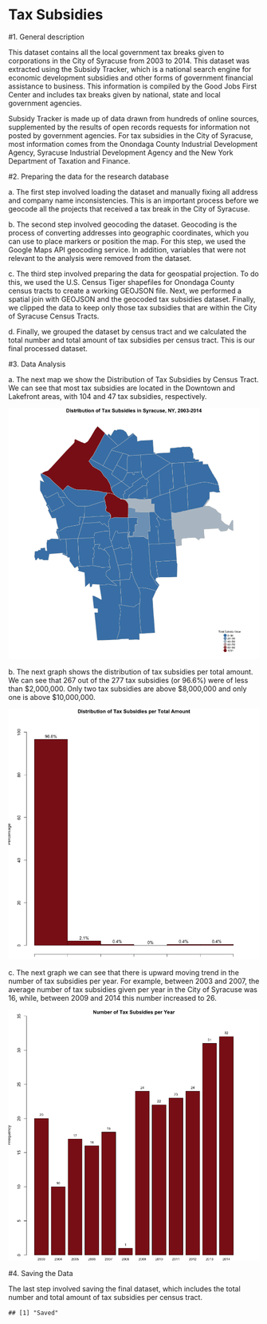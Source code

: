 # Tax Subsidies


#1. General description

This dataset contains all the local government tax breaks given to corporations in the City of Syracuse from 2003 to 2014. This dataset was extracted using the Subsidy Tracker, which is a national search engine for economic development subsidies and other forms of government financial assistance to business. This information is compiled by the Good Jobs First Center and includes tax breaks given by national, state and local government agencies.

Subsidy Tracker is made up of data drawn from hundreds of online sources, supplemented by the results of open records requests for information not posted by government agencies. For tax subsidies in the City of Syracuse, most information comes from the Onondaga County Industrial Development Agency, Syracuse Industrial Development Agency and the New York Department of Taxation and Finance.

#2. Preparing the data for the research database

a. The first step involved loading the dataset and manually fixing all address and company name inconsistencies. This is an important process before we geocode all the projects that received a tax break in the City of Syracuse.



b. The second step involved geocoding the dataset. Geocoding is the process of converting addresses into geographic coordinates, which you can use to place markers or position the map. For this step, we used the Google Maps API geocoding service. In addition, variables that were not relevant to the analysis were removed from the dataset.



c. The third step involved preparing the data for geospatial projection. To do this, we used the U.S. Census Tiger shapefiles for Onondaga County census tracts to create a working GEOJSON file. Next, we performed a spatial join with GEOJSON and the geocoded tax subsidies dataset. Finally, we clipped the data to keep only those tax subsidies that are within the City of Syracuse Census Tracts.



d. Finally, we grouped the dataset by census tract and we calculated the total number and total amount of tax subsidies per census tract. This is our final processed dataset.



#3. Data Analysis

a. The next map we show the Distribution of Tax Subsidies by Census Tract. We can see that most tax subsidies are located in the Downtown and Lakefront areas, with 104 and 47 tax subsidies, respectively.

![](TaxSubsidies_SYR_files/figure-html/unnamed-chunk-5-1.png)<!-- -->

b. The next graph shows the distribution of tax subsidies per total amount. We can see that 267 out of the 277 tax subsidies (or 96.6%) were of less than $2,000,000. Only two tax subsidies are above $8,000,000 and only one is above $10,000,000.

![](TaxSubsidies_SYR_files/figure-html/unnamed-chunk-6-1.png)<!-- -->

c. The next graph we can see that there is upward moving trend in the number of tax subsidies per year. For example, between 2003 and 2007, the average number of tax subsidies given per year in the City of Syracuse was 16, while, between 2009 and 2014 this number increased to 26.

![](TaxSubsidies_SYR_files/figure-html/unnamed-chunk-7-1.png)<!-- -->

#4. Saving the Data

The last step involved saving the final dataset, which includes the total number and total amount of tax subsidies per census tract.


```
## [1] "Saved"
```
